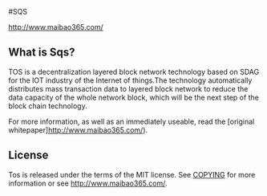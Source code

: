 #SQS
  
http://www.maibao365.com/

What is Sqs?
----------------

TOS is a decentralization layered block network technology based on SDAG for the IOT industry of the Internet of things.The technology automatically distributes mass transaction data to layered block network to reduce the data capacity of the whole network block, which will be the next step of the block chain technology.

For more information, as well as an immediately useable, read the
[original whitepaper]http://www.maibao365.com/).

License
-------

Tos is released under the terms of the MIT license. See [COPYING](COPYING) for more
information or see http://www.maibao365.com/.

